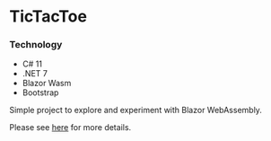 # TicTacToe

### Technology

- C# 11
- .NET 7
- Blazor Wasm
- Bootstrap

Simple project to explore and experiment with Blazor WebAssembly.

Please see [here](www.beyondvelocity.com/post/148) for more details.
